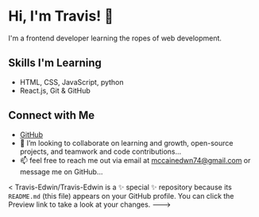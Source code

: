 # Hi, I'm Travis! 👋
I'm a frontend developer learning the ropes of web development.

## Skills I'm Learning
- HTML, CSS, JavaScript, python
- React.js, Git & GitHub
  
## Connect with Me
- [GitHub](https://github.com/Travis-Edwin/Travis-Edwin/edit/main/README.md)
- 💞️ I’m looking to collaborate on learning and growth, open-source projects, and teamwork and code contributions...
- 📫 feel free to reach me out via email at mccainedwn74@gmail.com or message me on GitHub...


<
Travis-Edwin/Travis-Edwin is a ✨ special ✨ repository because its `README.md` (this file) appears on your GitHub profile.
You can click the Preview link to take a look at your changes.
--->
